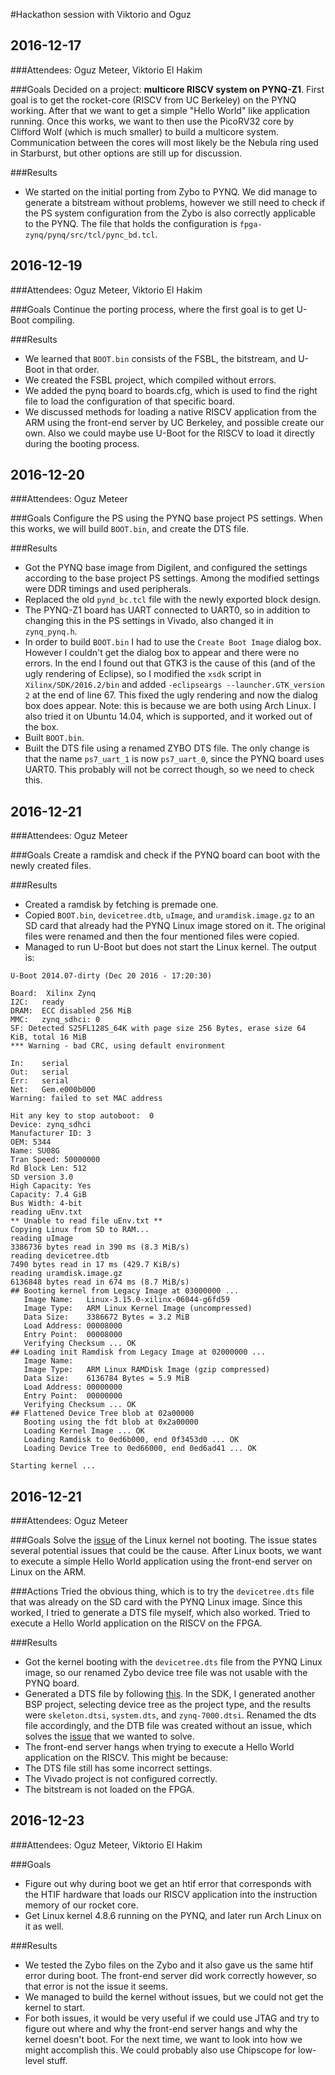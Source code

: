 #Hackathon session with Viktorio and Oguz

## 2016-12-17
###Attendees:
Oguz Meteer, Viktorio El Hakim

###Goals
Decided on a project: **multicore RISCV system on PYNQ-Z1**.
First goal is to get the rocket-core (RISCV from UC Berkeley) on the PYNQ working. After that we want to get a simple "Hello World" like application running. Once this works, we want to then use the PicoRV32 core by Clifford Wolf (which is much smaller) to build a multicore system. Communication between the cores will most likely be the Nebula ring used in Starburst, but other options are still up for discussion.

###Results
* We started on the initial porting from Zybo to PYNQ. We did manage to generate a bitstream without problems, however we still need to check if the PS system configuration from the Zybo is also correctly applicable to the PYNQ. The file that holds the configuration is `fpga-zynq/pynq/src/tcl/pync_bd.tcl`.

## 2016-12-19
###Attendees:
Oguz Meteer, Viktorio El Hakim

###Goals
Continue the porting process, where the first goal is to get U-Boot compiling.

###Results
* We learned that `BOOT.bin` consists of the FSBL, the bitstream, and U-Boot in that order.
* We created the FSBL project, which compiled without errors.
* We added the pynq board to boards.cfg, which is used to find the right file to load the configuration of that specific board.
* We discussed methods for loading a native RISCV application from the ARM using the front-end server by UC Berkeley, and possible create our own. Also we could maybe use U-Boot for the RISCV to load it directly during the booting process.

## 2016-12-20
###Attendees:
Oguz Meteer

###Goals
Configure the PS using the PYNQ base project PS settings. When this works, we will build `BOOT.bin`, and create the DTS file.

###Results
* Got the PYNQ base image from Digilent, and configured the settings according to the base project PS settings. Among the modified settings were DDR timings and used peripherals.
* Replaced the old `pynd_bc.tcl` file with the newly exported block design.
* The PYNQ-Z1 board has UART connected to UART0, so in addition to changing this in the PS settings in Vivado, also changed it in `zynq_pynq.h`.
* In order to build `BOOT.bin` I had to use the `Create Boot Image` dialog box. However I couldn't get the dialog box to appear and there were no errors. In the end I found out that GTK3 is the cause of this (and of the ugly rendering of Eclipse), so I modified the `xsdk` script in `Xilinx/SDK/2016.2/bin` and added `-eclipseargs --launcher.GTK_version 2` at the end of line 67. This fixed the ugly rendering and now the dialog box does appear. Note: this is because we are both using Arch Linux. I also tried it on Ubuntu 14.04, which is supported, and it worked out of the box.
* Built `BOOT.bin`.
* Built the DTS file using a renamed ZYBO DTS file. The only change is that the name `ps7_uart_1` is now `ps7_uart_0`, since the PYNQ board uses UART0. This probably will not be correct though, so we need to check this.

## 2016-12-21
###Attendees:
Oguz Meteer

###Goals
Create a ramdisk and check if the PYNQ board can boot with the newly created files.

###Results
* Created a ramdisk by fetching is premade one.
* Copied `BOOT.bin`, `devicetree.dtb`, `uImage`, and `uramdisk.image.gz` to an SD card that already had the PYNQ Linux image stored on it. The original files were renamed and then the four mentioned files were copied.
* Managed to run U-Boot but does not start the Linux kernel. The output is:

```
U-Boot 2014.07-dirty (Dec 20 2016 - 17:20:30)

Board:  Xilinx Zynq
I2C:   ready
DRAM:  ECC disabled 256 MiB
MMC:   zynq_sdhci: 0
SF: Detected S25FL128S_64K with page size 256 Bytes, erase size 64 KiB, total 16 MiB
*** Warning - bad CRC, using default environment

In:    serial
Out:   serial
Err:   serial
Net:   Gem.e000b000
Warning: failed to set MAC address

Hit any key to stop autoboot:  0 
Device: zynq_sdhci
Manufacturer ID: 3
OEM: 5344
Name: SU08G 
Tran Speed: 50000000
Rd Block Len: 512
SD version 3.0
High Capacity: Yes
Capacity: 7.4 GiB
Bus Width: 4-bit
reading uEnv.txt
** Unable to read file uEnv.txt **
Copying Linux from SD to RAM...
reading uImage
3386736 bytes read in 390 ms (8.3 MiB/s)
reading devicetree.dtb
7490 bytes read in 17 ms (429.7 KiB/s)
reading uramdisk.image.gz
6136848 bytes read in 674 ms (8.7 MiB/s)
## Booting kernel from Legacy Image at 03000000 ...
   Image Name:   Linux-3.15.0-xilinx-06044-g6fd59
   Image Type:   ARM Linux Kernel Image (uncompressed)
   Data Size:    3386672 Bytes = 3.2 MiB
   Load Address: 00008000
   Entry Point:  00008000
   Verifying Checksum ... OK
## Loading init Ramdisk from Legacy Image at 02000000 ...
   Image Name:   
   Image Type:   ARM Linux RAMDisk Image (gzip compressed)
   Data Size:    6136784 Bytes = 5.9 MiB
   Load Address: 00000000
   Entry Point:  00000000
   Verifying Checksum ... OK
## Flattened Device Tree blob at 02a00000
   Booting using the fdt blob at 0x2a00000
   Loading Kernel Image ... OK
   Loading Ramdisk to 0ed6b000, end 0f3453d0 ... OK
   Loading Device Tree to 0ed66000, end 0ed6ad41 ... OK

Starting kernel ...
```

## 2016-12-21
###Attendees:
Oguz Meteer

###Goals
Solve the [issue](https://github.com/GuzTech/fpga-zynq/issues/1) of the Linux kernel not booting. The issue states several potential issues that could be the cause. After Linux boots, we want to execute a simple Hello World application using the front-end server on Linux on the ARM.

###Actions
Tried the obvious thing, which is to try the `devicetree.dts` file that was already on the SD card with the PYNQ Linux image. Since this worked, I tried to generate a DTS file myself, which also worked. Tried to execute a Hello World application on the RISCV on the FPGA.

###Results
* Got the kernel booting with the `devicetree.dts` file from the PYNQ Linux image, so our renamed Zybo device tree file was not usable with the PYNQ board.
* Generated a DTS file by following [this](http://www.wiki.xilinx.com/Build+Device+Tree+Blob). In the SDK, I generated another BSP project, selecting device tree as the project type, and the results were `skeleton.dtsi`, `system.dts`, and `zynq-7000.dtsi`. Renamed the dts file accordingly, and the DTB file was created without an issue, which solves the [issue](https://github.com/GuzTech/fpga-zynq/issues/1) that we wanted to solve.
* The front-end server hangs when trying to execute a Hello World application on the RISCV. This might be because:
 * The DTS file still has some incorrect settings.
 * The Vivado project is not configured correctly.
 * The bitstream is not loaded on the FPGA.

## 2016-12-23
###Attendees:
Oguz Meteer, Viktorio El Hakim

###Goals
* Figure out why during boot we get an htif error that corresponds with the HTIF hardware that loads our RISCV application into the instruction memory of our rocket core.
* Get Linux kernel 4.8.6 running on the PYNQ, and later run Arch Linux on it as well.

###Results
* We tested the Zybo files on the Zybo and it also gave us the same htif error during boot. The front-end server did work correctly however, so that error is not the issue it seems.
* We managed to build the kernel without issues, but we could not get the kernel to start.
* For both issues, it would be very useful if we could use JTAG and try to figure out where and why the front-end server hangs and why the kernel doesn't boot. For the next time, we want to look into how we might accomplish this. We could probably also use Chipscope for low-level stuff.
